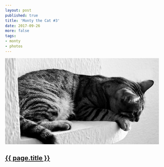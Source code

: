 ```yaml
---
layout: post
published: true
title: 'Monty the Cat #3'
date: 2017-09-26
more: false
tags:
- monty
- photos
---
```

<div>
  <img class="mx-auto d-block img-fluid lazyload" src="/assets/images/170926/montythecat-700.jpg" alt="Monty The Cat #3" />
</div>
<h2 class="article-title">
  <a href="{{ page.url | prepend: site.baseurl }}">{{ page.title }}</a>
</h2>